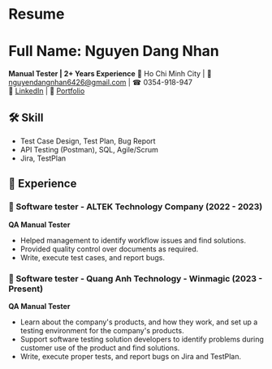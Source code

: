 # Resume
# Full Name: Nguyen Dang Nhan
**Manual Tester | 2+ Years Experience**
📍 Ho Chi Minh City | 📧 nguyendangnhan6426@gmail.com | ☎ 0354-918-947  
🔗 [LinkedIn](linkedin.com/in/nhân-nguyễn-đăng-067784252) | 🔗 [Portfolio](https://yourwebsite.com)  

## 🛠 Skill
- Test Case Design, Test Plan, Bug Report  
- API Testing (Postman), SQL, Agile/Scrum  
- Jira, TestPlan 

## 💼 Experience 
### 🎯 Software tester - ALTEK Technology Company  (2022 - 2023)  
**QA Manual Tester**  
- Helped management to identify workflow issues and find solutions. 
- Provided quality control over documents as required. 
- Write, execute test cases, and report bugs.

### 🎯 Software tester - Quang Anh  Technology - Winmagic (2023 - Present)  
**QA Manual Tester**  
- Learn about the company's products, and how they work, and set up a testing environment for the company's products.
- Support software testing solution developers to identify problems during customer use of the product and find solutions.
- Write, execute proper tests, and report bugs on Jira and TestPlan.
